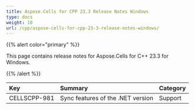 ```yaml
---
title: Aspose.Cells for CPP 23.3 Release Notes Windows
type: docs
weight: 10
url: /cpp/aspose-cells-for-cpp-23-3-release-notes-windows/
---
```


{{% alert color="primary" %}}

This page contains release notes for Aspose.Cells for C++ 23.3 for Windows.

{{% /alert %}}

|**Key**|**Summary**|**Category**|
| :- | :- | :- |
|CELLSCPP-981|Sync features of the .NET version|Support